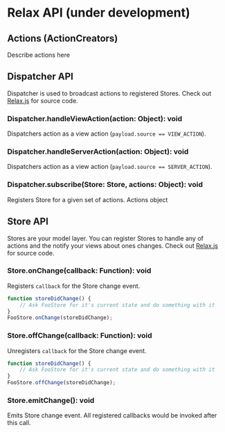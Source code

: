 Relax API (under development)
=========

## Actions (ActionCreators)

Describe actions here

## Dispatcher API

Dispatcher is used to broadcast actions to registered Stores.
Check out [Relax.js](https://github.com/gyzerok/relax.js/blob/master/src/Relax.js) for source code.

### Dispatcher.handleViewAction(action: Object): void
Dispatchers action as a view action (```payload.source == VIEW_ACTION```).

### Dispatcher.handleServerAction(action: Object): void
Dispatchers action as a view action (```payload.source == SERVER_ACTION```).

### Dispatcher.subscribe(Store: Store, actions: Object): void
Registers Store for a given set of actions. Actions object 

## Store API

Stores are your model layer. You can register Stores to handle any of actions and the notify your views about ones changes.
Check out [Relax.js](https://github.com/gyzerok/relax.js/blob/master/src/Relax.js) for source code.

### Store.onChange(callback: Function): void
Registers ```callback``` for the Store change event.
```javascript
function storeDidChange() {
    // Ask FooStore for it's current state and do something with it
}
FooStore.onChange(storeDidChange);
```

### Store.offChange(callback: Function): void
Unregisters ```callback``` for the Store change event.
```javascript
function storeDidChange() {
    // Ask FooStore for it's current state and do something with it
}
FooStore.offChange(storeDidChange);
```

### Store.emitChange(): void
Emits Store change event. All registered callbacks would be invoked after this call.
